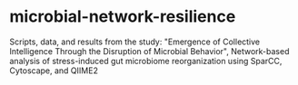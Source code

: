 # microbial-network-resilience
Scripts, data, and results from the study: "Emergence of Collective Intelligence Through the Disruption of Microbial Behavior", Network-based analysis of stress-induced gut microbiome reorganization using SparCC, Cytoscape, and QIIME2
